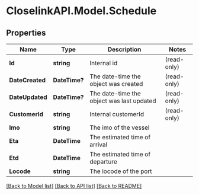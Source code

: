 # CloselinkAPI.Model.Schedule
## Properties

Name | Type | Description | Notes
------------ | ------------- | ------------- | -------------
**Id** | **string** | Internal id | (read-only) 
**DateCreated** | **DateTime?** | The date-time the object was created | (read-only) 
**DateUpdated** | **DateTime?** | The date-time the object was last updated | (read-only) 
**CustomerId** | **string** | Internal customerId | (read-only) 
**Imo** | **string** | The imo of the vessel | 
**Eta** | **DateTime** | The estimated time of arrival | 
**Etd** | **DateTime** | The estimated time of departure | 
**Locode** | **string** | The locode of the port | 

[[Back to Model list]](../README.md#documentation-for-models) [[Back to API list]](../README.md#documentation-for-api-endpoints) [[Back to README]](../README.md)

